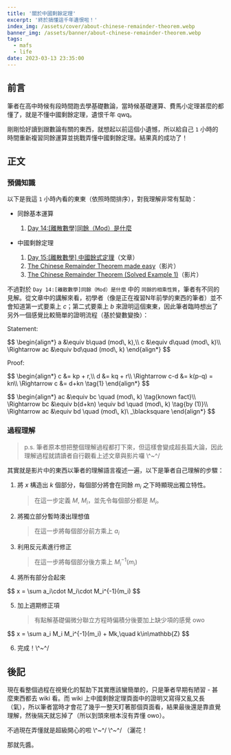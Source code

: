 ```yaml
---
title: '關於中國剩餘定理'
excerpt: '終於搞懂這千年遺恨啦！'
index_img: /assets/cover/about-chinese-remainder-theorem.webp
banner_img: /assets/banner/about-chinese-remainder-theorem.webp
tags:
  - mafs
  - life
date: 2023-03-13 23:35:00
---
```


## 前言

筆者在高中時候有段時間跑去學基礎數論，當時候基礎運算、費馬小定理甚麼的都懂了，就是不懂中國剩餘定理，遺恨千年 qwq。

剛剛恰好讀到跟數論有關的東西，就想起以前這個小遺憾，所以給自己 `1` 小時的時間重新複習同餘運算並挑戰弄懂中國剩餘定理。結果真的成功了！

## 正文

### 預備知識

以下是我這 `1` 小時內看的東東（依照時間排序），對我理解非常有幫助：

- 同餘基本運算
  1. [Day 14:[離散數學]同餘（Mod）是什麼](https://ithelp.ithome.com.tw/articles/10205727)

- 中國剩餘定理
  1. [Day 15:[離散數學] 中國餘式定理](https://ithelp.ithome.com.tw/articles/10205772)（文章）
  2. [The Chinese Remainder Theorem made easy](https://www.youtube.com/watch?v=ru7mWZJlRQg)（影片）
  3. [The Chinese Remainder Theorem (Solved Example 1)](https://www.youtube.com/watch?v=e8DtzQkjOMQ)（影片）

不過對於 `Day 14:[離散數學]同餘（Mod）是什麼` 中的 `同餘的相乘性質`，筆者有不同的見解。從文章中的講解來看，初學者（像是正在複習N年前學的東西的筆者）並不會知道第一式要乘上 $c$；第二式要乘上 $b$ 來證明這個東東，因此筆者臨時想出了另外一個感覺比較簡單的證明流程（基於變數變換）：

Statement:
<p>
$$
\begin{align*}
a &\equiv b\quad (mod\, k),\\
c &\equiv d\quad (mod\, k)\\
\Rightarrow ac &\equiv bd\quad (mod\, k)
\end{align*}
$$
</p>

Proof:
<p>
$$
\begin{align*}
c &= kp + r,\\
d &= kq + r\\
\Rightarrow c-d &= k(p-q) = kn\\
\Rightarrow c &= d+kn \tag{1}
\end{align*}
$$
</p>

<p>
$$
\begin{align*}
ac &\equiv bc \quad (mod\, k) \tag{known fact}\\
\Rightarrow bc &\equiv b(d+kn) \equiv bd \quad (mod\, k) \tag{by (1)}\\
\Rightarrow ac &\equiv bd \quad (mod\, k)\ _\blacksquare
\end{align*}
$$
</p>

### 過程理解

> p.s. 筆者原本想把整個理解過程都打下來，但這樣會變成超長篇大論，因此理解過程就請讀者自行觀看上述文章與影片囉 \\^~^/

其實就是影片中的東西以筆者的理解語言複述一遍，以下是筆者自己理解的步驟：

1. 將 $x$ 構造出 $k$ 個部分，每個部分將會在同餘 $m_i$ 之下時顯現出獨立特性。
    > 在這一步定義 $M,\ M_i$，並先令每個部分都是 $M_i$。

2. 將獨立部分暫時湊出理想值
    > 在這一步將每個部分前方乘上 $a_i$

3. 利用反元素進行修正
    > 在這一步將每個部分後方乘上 $M_i^{-1}(m_i)$

4. 將所有部分合起來

<p>
$$
x = \sum a_i\cdot M_i\cdot M_i^{-1}(m_i)
$$
</p>

5. 加上週期修正項
    > 有點解基礎偏微分聯立方程時偏積分後要加上缺少項的感覺 owo

<p>
$$
x = \sum a_i M_i M_i^{-1}(m_i) + Mk,\quad k\in\mathbb{Z}
$$
</p>

6. 完成！\\^~^/

## 後記

現在看整個過程在視覺化的幫助下其實應該蠻簡單的，只是筆者早期有陋習 - 甚麼東西都去 wiki 看。而 wiki 上中國剩餘定理頁面中的證明又寫得又亂又長（氣），所以筆者當時才會花了幾乎一整天盯著那個頁面看，結果最後還是靠直覺理解，然後隔天就忘掉了（所以到頭來根本沒有弄懂 owo）。

不過現在弄懂就是超級開心的啦 \\^~^/ \\^~^/ （灑花！

那就先醬。
